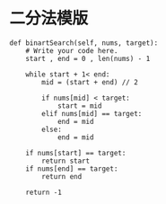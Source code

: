 # 二分法模版

	def binartSearch(self, nums, target):
        # Write your code here.
        start , end = 0 , len(nums) - 1

        while start + 1< end:
            mid = (start + end) // 2

            if nums[mid] < target:
                start = mid
            elif nums[mid] == target:
                end = mid
            else:
                end = mid
        
        if nums[start] == target:
            return start
        if nums[end] == target:
            return end
        
        return -1

			